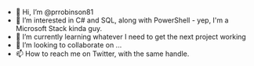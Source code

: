 - 👋 Hi, I’m @prrobinson81
- 👀 I’m interested in C# and SQL, along with PowerShell - yep, I'm a Microsoft Stack kinda guy.
- 🌱 I’m currently learning whatever I need to get the next project working
- 💞️ I’m looking to collaborate on ...
- 📫 How to reach me on Twitter, with the same handle.

<!---
prrobinson81/prrobinson81 is a ✨ special ✨ repository because its `README.md` (this file) appears on your GitHub profile.
You can click the Preview link to take a look at your changes.
--->

